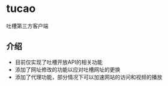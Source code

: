 # tucao

吐槽第三方客户端

## 介绍
- 目前仅实现了吐槽开放API的相关功能
- 添加了网址修改的功能以应对吐槽网址的更换
- 添加了代理功能，部分情况下可以加速网站的访问和视频的播放
